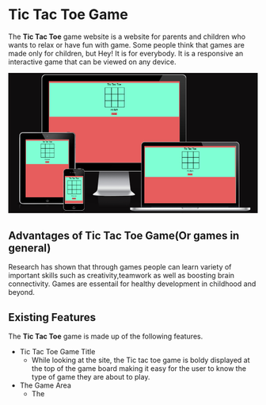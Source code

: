 # Tic Tac Toe Game
The **Tic Tac Toe** game website is a website for parents and children who wants to relax or have fun with game. Some people think that games are made only for children, but Hey! It is for everybody. It is a responsive  an interactive game that can be viewed on any device.

![images](assets/images/Screenshot7.png)

## Advantages of Tic Tac Toe Game(Or games in general)

Research has shown that through games people can learn variety of important skills such as creativity,teamwork as well as boosting brain connectivity. Games are essentail for healthy development in childhood and beyond.
## Existing Features
The **Tic Tac Toe** game is made up of the following features.

* Tic Tac Toe Game Title
  * While looking at the site, the Tic tac toe  game is boldy displayed at the top of the game board making it easy for the user to know the type of game they are about to play.
* The Game Area
  * The
